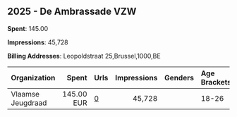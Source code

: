## 2025 - De Ambrassade VZW 
**Spent**: 145.00

**Impressions**: 45,728

**Billing Addresses**: Leopoldstraat 25,Brussel,1000,BE

|Organization|Spent|Urls|Impressions|Genders|Age Brackets|Country Codes|
|:---|---:|:---|---:|:---|:---|:---|
|Vlaamse Jeugdraad|145.00 EUR|[0](https://www.snap.com/political-ads/asset/f3a33501fdab6a9462bfe06a6af46225d30621b96f0c84560ab64f188e4747ab?mediaType=png)|45,728||18-26|belgium|
